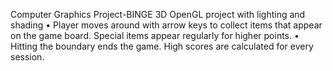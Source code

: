 Computer Graphics Project-BINGE
3D OpenGL project with lighting and shading 
•	Player moves around with arrow keys to collect items that appear on the game board. Special items appear regularly for higher points.
•	Hitting the boundary ends the game. High scores are calculated for every session.
